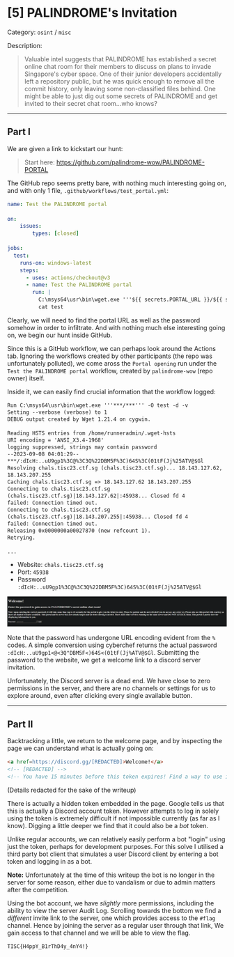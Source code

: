 # [5] PALINDROME's Invitation

Category: `osint` / `misc`

Description:

> Valuable intel suggests that PALINDROME has established a secret online chat room for their members to discuss on plans to invade Singapore's cyber space. One of their junior developers accidentally left a repository public, but he was quick enough to remove all the commit history, only leaving some non-classified files behind. One might be able to just dig out some secrets of PALINDROME and get invited to their secret chat room...who knows?

---

## Part I

We are given a link to kickstart our hunt:

> Start here: https://github.com/palindrome-wow/PALINDROME-PORTAL

The GitHub repo seems pretty bare, with nothing much interesting going on, and with only 1 file, `.github/workflows/test_portal.yml`:

```yml
name: Test the PALINDROME portal

on:
    issues:
        types: [closed]

jobs:
  test:
    runs-on: windows-latest
    steps:
      - uses: actions/checkout@v3
      - name: Test the PALINDROME portal
        run: | 
          C:\msys64\usr\bin\wget.exe '''${{ secrets.PORTAL_URL }}/${{ secrets.PORTAL_PASSWORD }}''' -O test -d -v
          cat test
```

Clearly, we will need to find the portal URL as well as the password somehow in order to infiltrate. And with nothing much else interesting going on, we begin our hunt inside GitHub.

Since this is a GitHub workflow, we can perhaps look around the Actions tab. Ignoring the workflows created by other participants (the repo was unfortunately polluted), we come aross the `Portal opening` run under the `Test the PALINDROME portal` workflow, created by `palindrome-wow` (repo owner) itself.

Inside it, we can easily find crucial information that the workflow logged:

```
Run C:\msys64\usr\bin\wget.exe '''***/***''' -O test -d -v
Setting --verbose (verbose) to 1
DEBUG output created by Wget 1.21.4 on cygwin.

Reading HSTS entries from /home/runneradmin/.wget-hsts
URI encoding = 'ANSI_X3.4-1968'
logging suppressed, strings may contain password
--2023-09-08 04:01:29--  ***/:dIcH:..uU9gp1%3C@%3C3Q%22DBM5F%3C)64S%3C(01tF(Jj%25ATV@$Gl
Resolving chals.tisc23.ctf.sg (chals.tisc23.ctf.sg)... 18.143.127.62, 18.143.207.255
Caching chals.tisc23.ctf.sg => 18.143.127.62 18.143.207.255
Connecting to chals.tisc23.ctf.sg (chals.tisc23.ctf.sg)|18.143.127.62|:45938... Closed fd 4
failed: Connection timed out.
Connecting to chals.tisc23.ctf.sg (chals.tisc23.ctf.sg)|18.143.207.255|:45938... Closed fd 4
failed: Connection timed out.
Releasing 0x0000000a00027870 (new refcount 1).
Retrying.

...
```

* Website: `chals.tisc23.ctf.sg`
* Port: `45938`
* Password `:dIcH:..uU9gp1%3C@%3C3Q%22DBM5F%3C)64S%3C(01tF(Jj%25ATV@$Gl`

![website](images/5-1.png)

Note that the password has undergone URL encoding evident from the `%` codes. A simple conversion using cyberchef returns the actual password `:dIcH:..uU9gp1<@<3Q"DBM5F<)64S<(01tF(Jj%ATV@$Gl`. Submitting the password to the website, we get a welcome link to a discord server invitation.

Unfortunately, the Discord server is a dead end. We have close to zero permissions in the server, and there are no channels or settings for us to explore around, even after clicking every single available button.

---

## Part II

Backtracking a little, we return to the welcome page, and by inspecting the page we can understand what is actually going on:

```html
<a href=https://discord.gg/[REDACTED]>Welcome!</a>
<!-- [REDACTED] -->
<!-- You have 15 minutes before this token expires! Find a way to use it and be fast! You can always re-enter the password to get a new token, but please be considerate, it is highly limited. -->
```

(Details redacted for the sake of the writeup)

There is actually a hidden token embedded in the page. Google tells us that this is actually a Discord account token. However attempts to log in solely using the token is extremely difficult if not impossible currently (as far as I know). Digging a little deeper we find that it could also be a *bot* token.

Unlike regular accounts, we can relatively easily perform a bot "login" using just the token, perhaps for development purposes. For this solve I utilised a third party bot client that simulates a user Discord client by entering a bot token and logging in as a bot.

**Note:** Unfortunately at the time of this writeup the bot is no longer in the server for some reason, either due to vandalism or due to admin matters after the competition.

Using the bot account, we have *slightly* more permissions, including the ability to view the server Audit Log. Scrolling towards the bottom we find a *different* invite link to the server, one which provides access to the `#flag` channel. Hence by joining the server as a regular user through that link, We gain access to that channel and we will be able to view the flag.

```
TISC{H4ppY_B1rThD4y_4nY4!}
```
